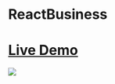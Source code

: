 ﻿# ReactBusiness

 <h1><a href="https://omarreact.github.io/reactbusiness/">Live Demo</a></h1>
 <img src="https://scontent.fdac110-1.fna.fbcdn.net/v/t1.15752-9/354786450_1312178146345382_166945793947306405_n.png?_nc_cat=100&ccb=1-7&_nc_sid=ae9488&_nc_eui2=AeHgrvcMBdPWtrO_DP5Q7g647wGYv78IU5bvAZi_vwhTli2TgEnp2DefZ3W4s4ES6VsBDlitFKobJj09YPrePCre&_nc_ohc=1iqbJNdVoYgAX9kDPJ3&_nc_ht=scontent.fdac110-1.fna&oh=03_AdQFpdV9FJFIxnDce6rHi4Za5LKKClOOg7KamJSSIK-JGA&oe=64B6B05C"/>

